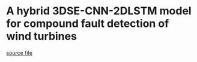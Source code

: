 # A hybrid 3DSE-CNN-2DLSTM model for compound fault detection of wind turbines

[source file](./CNN-LSTM-2023.11-CompoundFaultDetection.pdf)